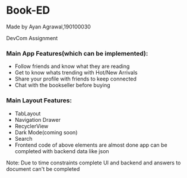 # Book-ED
Made by Ayan Agrawal,190100030

DevCom Assignment

### Main App Features(which can be implemented):
* Follow friends and know what they are reading
* Get to know whats trending with Hot/New Arrivals
* Share your profile with friends to keep connected
* Chat with the bookseller before buying

### Main Layout Features:
* TabLayout
* Navigation Drawer
* RecyclerView 
* Dark Mode(coming soon)
* Search 
* Frontend code of above elements are almost done app 
can be completed with backend data like json

Note: Due to time constraints complete UI and backend and answers to document can't be completed
